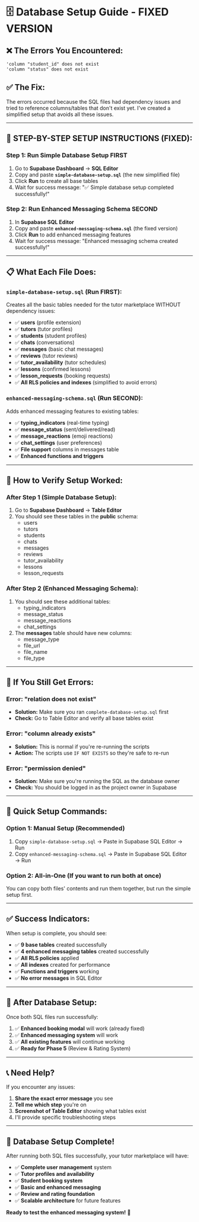 # 🗄️ **Database Setup Guide - FIXED VERSION**

## ❌ **The Errors You Encountered:**
```
'column "student_id" does not exist
'column "status" does not exist
```

## ✅ **The Fix:**

The errors occurred because the SQL files had dependency issues and tried to reference columns/tables that don't exist yet. I've created a simplified setup that avoids all these issues.

---

## 🔧 **STEP-BY-STEP SETUP INSTRUCTIONS (FIXED):**

### **Step 1: Run Simple Database Setup FIRST**
1. Go to **Supabase Dashboard** → **SQL Editor**
2. Copy and paste **`simple-database-setup.sql`** (the new simplified file)
3. Click **Run** to create all base tables
4. Wait for success message: "✅ Simple database setup completed successfully!"

### **Step 2: Run Enhanced Messaging Schema SECOND**
1. In **Supabase SQL Editor**
2. Copy and paste **`enhanced-messaging-schema.sql`** (the fixed version)
3. Click **Run** to add enhanced messaging features
4. Wait for success message: "Enhanced messaging schema created successfully!"

---

## 📋 **What Each File Does:**

### **`simple-database-setup.sql`** (Run FIRST):
Creates all the basic tables needed for the tutor marketplace WITHOUT dependency issues:
- ✅ **users** (profile extension)
- ✅ **tutors** (tutor profiles)
- ✅ **students** (student profiles)
- ✅ **chats** (conversations)
- ✅ **messages** (basic chat messages)
- ✅ **reviews** (tutor reviews)
- ✅ **tutor_availability** (tutor schedules)
- ✅ **lessons** (confirmed lessons)
- ✅ **lesson_requests** (booking requests)
- ✅ **All RLS policies and indexes** (simplified to avoid errors)

### **`enhanced-messaging-schema.sql`** (Run SECOND):
Adds enhanced messaging features to existing tables:
- ✅ **typing_indicators** (real-time typing)
- ✅ **message_status** (sent/delivered/read)
- ✅ **message_reactions** (emoji reactions)
- ✅ **chat_settings** (user preferences)
- ✅ **File support** columns in messages table
- ✅ **Enhanced functions and triggers**

---

## 🧪 **How to Verify Setup Worked:**

### **After Step 1 (Simple Database Setup):**
1. Go to **Supabase Dashboard** → **Table Editor**
2. You should see these tables in the **public** schema:
   - users
   - tutors
   - students
   - chats
   - messages
   - reviews
   - tutor_availability
   - lessons
   - lesson_requests

### **After Step 2 (Enhanced Messaging Schema):**
1. You should see these additional tables:
   - typing_indicators
   - message_status
   - message_reactions
   - chat_settings
2. The **messages** table should have new columns:
   - message_type
   - file_url
   - file_name
   - file_type

---

## 🚨 **If You Still Get Errors:**

### **Error: "relation does not exist"**
- **Solution:** Make sure you ran `complete-database-setup.sql` first
- **Check:** Go to Table Editor and verify all base tables exist

### **Error: "column already exists"**
- **Solution:** This is normal if you're re-running the scripts
- **Action:** The scripts use `IF NOT EXISTS` so they're safe to re-run

### **Error: "permission denied"**
- **Solution:** Make sure you're running the SQL as the database owner
- **Check:** You should be logged in as the project owner in Supabase

---

## 🎯 **Quick Setup Commands:**

### **Option 1: Manual Setup (Recommended)**
1. Copy `simple-database-setup.sql` → Paste in Supabase SQL Editor → Run
2. Copy `enhanced-messaging-schema.sql` → Paste in Supabase SQL Editor → Run

### **Option 2: All-in-One (If you want to run both at once)**
You can copy both files' contents and run them together, but run the simple setup first.

---

## ✅ **Success Indicators:**

When setup is complete, you should see:
- ✅ **9 base tables** created successfully
- ✅ **4 enhanced messaging tables** created successfully
- ✅ **All RLS policies** applied
- ✅ **All indexes** created for performance
- ✅ **Functions and triggers** working
- ✅ **No error messages** in SQL Editor

---

## 🚀 **After Database Setup:**

Once both SQL files run successfully:
1. ✅ **Enhanced booking modal** will work (already fixed)
2. ✅ **Enhanced messaging system** will work
3. ✅ **All existing features** will continue working
4. ✅ **Ready for Phase 5** (Review & Rating System)

---

## 📞 **Need Help?**

If you encounter any issues:
1. **Share the exact error message** you see
2. **Tell me which step** you're on
3. **Screenshot of Table Editor** showing what tables exist
4. I'll provide specific troubleshooting steps

---

## 🎊 **Database Setup Complete!**

After running both SQL files successfully, your tutor marketplace will have:
- ✅ **Complete user management** system
- ✅ **Tutor profiles and availability** 
- ✅ **Student booking system**
- ✅ **Basic and enhanced messaging**
- ✅ **Review and rating foundation**
- ✅ **Scalable architecture** for future features

**Ready to test the enhanced messaging system!** 🚀
